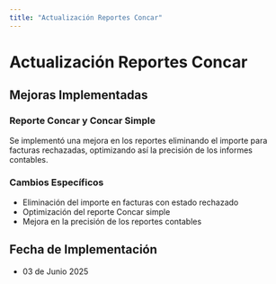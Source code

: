 ```yaml
---
title: "Actualización Reportes Concar"
---
```


# Actualización Reportes Concar

## Mejoras Implementadas

### Reporte Concar y Concar Simple
Se implementó una mejora en los reportes eliminando el importe para facturas rechazadas, optimizando así la precisión de los informes contables.

### Cambios Específicos
- Eliminación del importe en facturas con estado rechazado
- Optimización del reporte Concar simple
- Mejora en la precisión de los reportes contables

## Fecha de Implementación
- 03 de Junio 2025